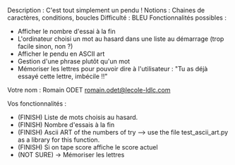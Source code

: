 Description : C'est tout simplement un pendu !
Notions : Chaines de caractères, conditions, boucles
Difficulté : BLEU
Fonctionnalités possibles :
 - Afficher le nombre d'essai à la fin
 - L'ordinateur choisi un mot au hasard dans une liste au démarrage (trop facile sinon, non ?)
 - Afficher le pendu en ASCII art
 - Gestion d'une phrase plutôt qu'un mot
 - Mémoriser les lettres pour pouvoir dire à l'utilisateur : "Tu as déjà essayé cette lettre, imbécile !!"

Votre nom : Romain ODET <romain.odet@lecole-ldlc.com>

Vos fonctionnalités :
 - (FINISH) Liste de mots choisis au hasard.
 - (FINISH) Nombre d'essais à la fin
 - (FINISH) Ascii ART of the numbers of try --> use the file test_ascii_art.py as a library for this function.
 - (FINISH) Si on tape score affiche le score actuel
 - (NOT SURE) -> Mémoriser les lettres


